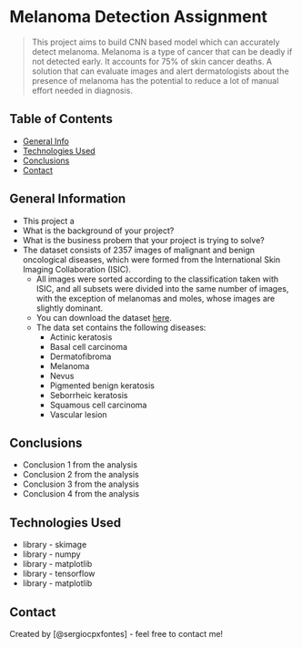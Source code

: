 # Melanoma Detection Assignment
> This project aims to build CNN based model which can accurately detect melanoma. Melanoma is a type of cancer that can be deadly if not detected early. It accounts for 75% of skin cancer deaths. A solution that can evaluate images and alert dermatologists about the presence of melanoma has the potential to reduce a lot of manual effort needed in diagnosis.


## Table of Contents
* [General Info](#general-information)
* [Technologies Used](#technologies-used)
* [Conclusions](#conclusions)
* [Contact](#contact)

<!-- You can include any other section that is pertinent to your problem -->

## General Information
- This project a
- What is the background of your project?
- What is the business probem that your project is trying to solve?
- The dataset consists of 2357 images of malignant and benign oncological diseases, which were formed from the International Skin Imaging Collaboration (ISIC).
  - All images were sorted according to the classification taken with ISIC, and all subsets were divided into the same number of images, with the exception of melanomas and moles, whose images are slightly dominant.
  - You can download the dataset [here](https://drive.google.com/file/d/1xLfSQUGDl8ezNNbUkpuHOYvSpTyxVhCs/view?usp=sharing).
  - The data set contains the following diseases:
    - Actinic keratosis
    - Basal cell carcinoma
    - Dermatofibroma
    - Melanoma
    - Nevus
    - Pigmented benign keratosis
    - Seborrheic keratosis
    - Squamous cell carcinoma
    - Vascular lesion

<!-- You don't have to answer all the questions - just the ones relevant to your project. -->

## Conclusions
- Conclusion 1 from the analysis
- Conclusion 2 from the analysis
- Conclusion 3 from the analysis
- Conclusion 4 from the analysis

<!-- You don't have to answer all the questions - just the ones relevant to your project. -->


## Technologies Used
- library - skimage
- library - numpy
- library - matplotlib
- library - tensorflow
- library - matplotlib

<!-- As the libraries versions keep on changing, it is recommended to mention the version of library used in this project -->

## Contact
Created by [@sergiocpxfontes] - feel free to contact me!


<!-- Optional -->
<!-- ## License -->
<!-- This project is open source and available under the [... License](). -->

<!-- You don't have to include all sections - just the one's relevant to your project -->
